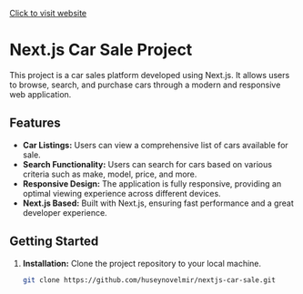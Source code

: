 

[Click to visit website](https://nextjs-car-sale.vercel.app/)
# Next.js Car Sale Project

This project is a car sales platform developed using Next.js. It allows users to browse, search, and purchase cars through a modern and responsive web application.

## Features

- **Car Listings:** Users can view a comprehensive list of cars available for sale.
- **Search Functionality:** Users can search for cars based on various criteria such as make, model, price, and more.
- **Responsive Design:** The application is fully responsive, providing an optimal viewing experience across different devices.
- **Next.js Based:** Built with Next.js, ensuring fast performance and a great developer experience.

## Getting Started

1. **Installation:** Clone the project repository to your local machine.
   ```bash
   git clone https://github.com/huseynovelmir/nextjs-car-sale.git
